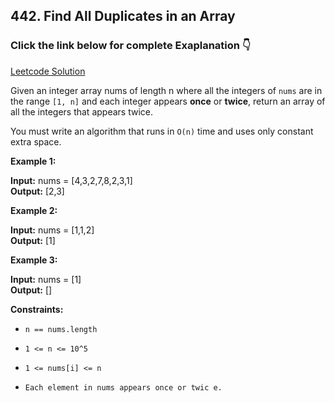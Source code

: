 ## 442. Find All Duplicates in an Array

### Click the link below for complete Exaplanation 👇

[Leetcode Solution](https://leetcode.com/problems/find-all-duplicates-in-an-array/solutions/4923109/easy-to-understand-4-approaches-hash-table-optimal-java-solution/)

Given an integer array nums of length n where all the integers of ``nums`` are in the range ``[1, n]`` and each integer appears __once__ or __twice__, return an array of all the integers that appears twice.

You must write an algorithm that runs in ``O(n)`` time and uses only constant extra space.

 

**Example 1:**

**Input:** nums = [4,3,2,7,8,2,3,1] <br>
**Output:** [2,3]

**Example 2:**

**Input:** nums = [1,1,2] <br>
**Output:** [1]

**Example 3:**

**Input:** nums = [1]  <br>
**Output:** []

**Constraints:**

- ``n == nums.length``

- ``1 <= n <= 10^5``

- ``1 <= nums[i] <= n``

- ``Each element in nums appears once or twic e.``